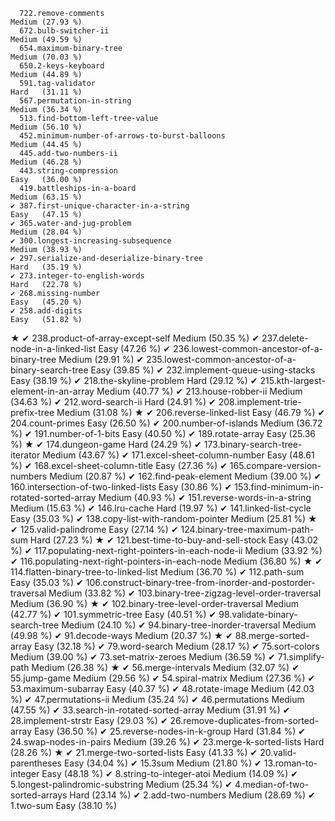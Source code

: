       722.remove-comments                                              Medium (27.93 %)
      672.bulb-switcher-ii                                             Medium (49.59 %)
      654.maximum-binary-tree                                          Medium (70.03 %)
      650.2-keys-keyboard                                              Medium (44.89 %)
      591.tag-validator                                                Hard   (31.11 %)
      567.permutation-in-string                                        Medium (36.34 %)
      513.find-bottom-left-tree-value                                  Medium (56.10 %)
      452.minimum-number-of-arrows-to-burst-balloons                   Medium (44.45 %)
      445.add-two-numbers-ii                                           Medium (46.28 %)
      443.string-compression                                           Easy   (36.00 %)
      419.battleships-in-a-board                                       Medium (63.15 %)
    ✔ 387.first-unique-character-in-a-string                           Easy   (47.15 %)
    ✔ 365.water-and-jug-problem                                        Medium (28.04 %)
    ✔ 300.longest-increasing-subsequence                               Medium (38.93 %)
    ✔ 297.serialize-and-deserialize-binary-tree                        Hard   (35.19 %)
    ✔ 273.integer-to-english-words                                     Hard   (22.78 %)
    ✔ 268.missing-number                                               Easy   (45.20 %)
    ✔ 258.add-digits                                                   Easy   (51.82 %)
★   ✔ 238.product-of-array-except-self                                 Medium (50.35 %)
    ✔ 237.delete-node-in-a-linked-list                                 Easy   (47.26 %)
    ✔ 236.lowest-common-ancestor-of-a-binary-tree                      Medium (29.91 %)
    ✔ 235.lowest-common-ancestor-of-a-binary-search-tree               Easy   (39.85 %)
    ✔ 232.implement-queue-using-stacks                                 Easy   (38.19 %)
    ✔ 218.the-skyline-problem                                          Hard   (29.12 %)
    ✔ 215.kth-largest-element-in-an-array                              Medium (40.77 %)
    ✔ 213.house-robber-ii                                              Medium (34.63 %)
    ✔ 212.word-search-ii                                               Hard   (24.91 %)
    ✔ 208.implement-trie-prefix-tree                                   Medium (31.08 %)
★   ✔ 206.reverse-linked-list                                          Easy   (46.79 %)
    ✔ 204.count-primes                                                 Easy   (26.50 %)
    ✔ 200.number-of-islands                                            Medium (36.72 %)
    ✔ 191.number-of-1-bits                                             Easy   (40.50 %)
    ✔ 189.rotate-array                                                 Easy   (25.36 %)
★   ✔ 174.dungeon-game                                                 Hard   (24.29 %)
    ✔ 173.binary-search-tree-iterator                                  Medium (43.67 %)
    ✔ 171.excel-sheet-column-number                                    Easy   (48.61 %)
    ✔ 168.excel-sheet-column-title                                     Easy   (27.36 %)
    ✔ 165.compare-version-numbers                                      Medium (20.87 %)
    ✔ 162.find-peak-element                                            Medium (39.00 %)
    ✔ 160.intersection-of-two-linked-lists                             Easy   (30.86 %)
    ✔ 153.find-minimum-in-rotated-sorted-array                         Medium (40.93 %)
    ✔ 151.reverse-words-in-a-string                                    Medium (15.63 %)
    ✔ 146.lru-cache                                                    Hard   (19.97 %)
    ✔ 141.linked-list-cycle                                            Easy   (35.03 %)
    ✔ 138.copy-list-with-random-pointer                                Medium (25.81 %)
★   ✔ 125.valid-palindrome                                             Easy   (27.14 %)
    ✔ 124.binary-tree-maximum-path-sum                                 Hard   (27.23 %)
★   ✔ 121.best-time-to-buy-and-sell-stock                              Easy   (43.02 %)
    ✔ 117.populating-next-right-pointers-in-each-node-ii               Medium (33.92 %)
    ✔ 116.populating-next-right-pointers-in-each-node                  Medium (36.80 %)
★   ✔ 114.flatten-binary-tree-to-linked-list                           Medium (36.70 %)
    ✔ 112.path-sum                                                     Easy   (35.03 %)
    ✔ 106.construct-binary-tree-from-inorder-and-postorder-traversal   Medium (33.82 %)
    ✔ 103.binary-tree-zigzag-level-order-traversal                     Medium (36.90 %)
★   ✔ 102.binary-tree-level-order-traversal                            Medium (42.77 %)
    ✔ 101.symmetric-tree                                               Easy   (40.51 %)
    ✔  98.validate-binary-search-tree                                  Medium (24.10 %)
    ✔  94.binary-tree-inorder-traversal                                Medium (49.98 %)
    ✔  91.decode-ways                                                  Medium (20.37 %)
★   ✔  88.merge-sorted-array                                           Easy   (32.18 %)
    ✔  79.word-search                                                  Medium (28.17 %)
    ✔  75.sort-colors                                                  Medium (39.00 %)
    ✔  73.set-matrix-zeroes                                            Medium (36.59 %)
    ✔  71.simplify-path                                                Medium (26.38 %)
★   ✔  56.merge-intervals                                              Medium (32.07 %)
    ✔  55.jump-game                                                    Medium (29.56 %)
    ✔  54.spiral-matrix                                                Medium (27.36 %)
    ✔  53.maximum-subarray                                             Easy   (40.37 %)
    ✔  48.rotate-image                                                 Medium (42.03 %)
    ✔  47.permutations-ii                                              Medium (35.24 %)
    ✔  46.permutations                                                 Medium (47.55 %)
    ✔  33.search-in-rotated-sorted-array                               Medium (31.91 %)
    ✔  28.implement-strstr                                             Easy   (29.03 %)
    ✔  26.remove-duplicates-from-sorted-array                          Easy   (36.50 %)
    ✔  25.reverse-nodes-in-k-group                                     Hard   (31.84 %)
    ✔  24.swap-nodes-in-pairs                                          Medium (39.26 %)
    ✔  23.merge-k-sorted-lists                                         Hard   (28.26 %)
★   ✔  21.merge-two-sorted-lists                                       Easy   (41.33 %)
    ✔  20.valid-parentheses                                            Easy   (34.04 %)
    ✔  15.3sum                                                         Medium (21.80 %)
    ✔  13.roman-to-integer                                             Easy   (48.18 %)
    ✔   8.string-to-integer-atoi                                       Medium (14.09 %)
    ✔   5.longest-palindromic-substring                                Medium (25.34 %)
    ✔   4.median-of-two-sorted-arrays                                  Hard   (23.14 %)
    ✔   2.add-two-numbers                                              Medium (28.69 %)
    ✔   1.two-sum                                                      Easy   (38.10 %)
